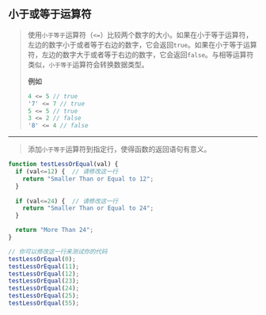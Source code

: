 ## 小于或等于运算符

> 使用`小于等于`运算符（`<=`）比较两个数字的大小。如果在小于等于运算符，左边的数字小于或者等于右边的数字，它会返回`true`。如果在小于等于运算符，左边的数字大于或者等于右边的数字，它会返回`false`。与相等运算符类似，`小于等于`运算符会转换数据类型。
>
> **例如**
>
> ```js
>4 <= 5 // true
> '7' <= 7 // true
> 5 <= 5 // true
> 3 <= 2 // false
> '8' <= 4 // false
> ```

---

> 添加`小于等于`运算符到指定行，使得函数的返回语句有意义。

```js
function testLessOrEqual(val) {
  if (val<=12) {  // 请修改这一行
    return "Smaller Than or Equal to 12";
  }
  
  if (val<=24) {  // 请修改这一行
    return "Smaller Than or Equal to 24";
  }

  return "More Than 24";
}

// 你可以修改这一行来测试你的代码
testLessOrEqual(0);
testLessOrEqual(11);
testLessOrEqual(12);
testLessOrEqual(23);
testLessOrEqual(24);
testLessOrEqual(25);
testLessOrEqual(55);

```

